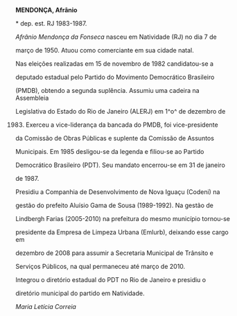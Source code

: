 **MENDONÇA, Afrânio**



\* dep. est. RJ 1983-1987.



*Afrânio Mendonça da Fonseca* nasceu em Natividade (RJ) no dia 7 de

março de 1950. Atuou como comerciante em sua cidade natal.



Nas eleições realizadas em 15 de novembro de 1982 candidatou-se a

deputado estadual pelo Partido do Movimento Democrático Brasileiro

(PMDB), obtendo a segunda suplência. Assumiu uma cadeira na Assembleia

Legislativa do Estado do Rio de Janeiro (ALERJ) em 1^o^ de dezembro de

1983. Exerceu a vice-liderança da bancada do PMDB, foi vice-presidente

da Comissão de Obras Públicas e suplente da Comissão de Assuntos

Municipais. Em 1985 desligou-se da legenda e filiou-se ao Partido

Democrático Brasileiro (PDT). Seu mandato encerrou-se em 31 de janeiro

de 1987.



Presidiu a Companhia de Desenvolvimento de Nova Iguaçu (Codeni) na

gestão do prefeito Aluísio Gama de Sousa (1989-1992). Na gestão de

Lindbergh Farias (2005-2010) na prefeitura do mesmo município tornou-se

presidente da Empresa de Limpeza Urbana (Emlurb), deixando esse cargo em

dezembro de 2008 para assumir a Secretaria Municipal de Trânsito e

Serviços Públicos, na qual permaneceu até março de 2010.



Integrou o diretório estadual do PDT no Rio de Janeiro e presidiu o

diretório municipal do partido em Natividade.



*Maria Letícia Correia*



